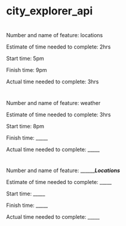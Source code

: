 # city_explorer_api

#
Number and name of feature: locations

Estimate of time needed to complete: 2hrs

Start time: 5pm

Finish time: 9pm

Actual time needed to complete: 3hrs

#
Number and name of feature: weather

Estimate of time needed to complete: 3hrs

Start time: 8pm

Finish time: _____

Actual time needed to complete: _____

#
Number and name of feature: ___________________Locations_____________

Estimate of time needed to complete: _____

Start time: _____

Finish time: _____

Actual time needed to complete: _____